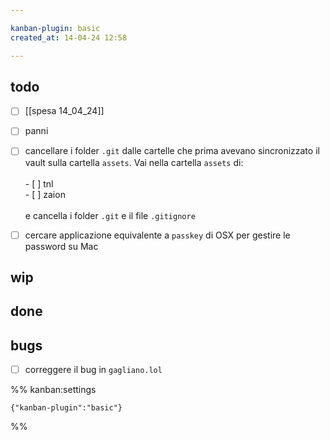 ```yaml
---

kanban-plugin: basic
created_at: 14-04-24 12:58

---
```


## todo

- [ ] [[spesa 14_04_24]]
- [ ] panni
- [ ] cancellare i folder `.git` dalle cartelle che prima avevano sincronizzato il vault sulla cartella `assets`. Vai nella cartella `assets` di:<br><br>- [ ] tnl<br>- [ ] zaion<br><br>e cancella i folder `.git` e il file `.gitignore`
- [ ] cercare applicazione equivalente a `passkey` di OSX per gestire le password su Mac


## wip



## done



## bugs

- [ ] correggere il bug in `gagliano.lol`




%% kanban:settings
```
{"kanban-plugin":"basic"}
```
%%